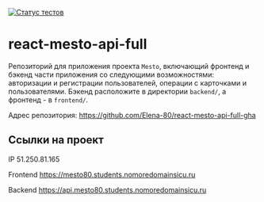[![Статус тестов](../../actions/workflows/tests.yml/badge.svg)](../../actions/workflows/tests.yml)

# react-mesto-api-full
Репозиторий для приложения проекта `Mesto`, включающий фронтенд и бэкенд части приложения со следующими возможностями: авторизации и регистрации пользователей, операции с карточками и пользователями. Бэкенд расположите в директории `backend/`, а фронтенд - в `frontend/`. 
  
Адрес репозитория: https://github.com/Elena-80/react-mesto-api-full-gha

## Ссылки на проект

IP 51.250.81.165

Frontend https://mesto80.students.nomoredomainsicu.ru

Backend https://api.mesto80.students.nomoredomainsicu.ru
